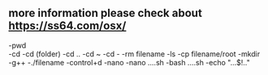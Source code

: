 ## more information please check about https://ss64.com/osx/
-pwd   
-cd
-cd (folder)
-cd ..
-cd ~
-cd -
-rm filename
-ls
-cp filename/root
-mkdir
-g++
-./filename
-control+d
-nano
-nano ....sh
-bash ....sh
-echo "...$!.."

